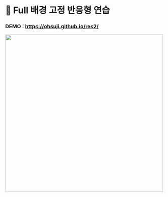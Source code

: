 # 🐰 Full 배경 고정 반응형 연습
### DEMO : https://ohsuji.github.io/res2/

<img width="500" src="https://user-images.githubusercontent.com/110226420/218964799-73041e4c-df1d-4705-83c6-d6c0439c5429.png"/>
